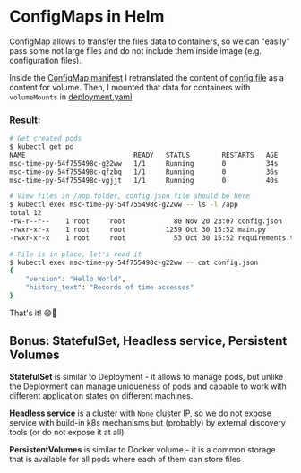 # ConfigMaps in Helm

ConfigMap allows to transfer the files data to containers, so we can "easily" pass some not large files and do not include them inside image (e.g. configuration files).

Inside the [ConfigMap manifest](./chart-msc-time/templates/configmap.yaml) I retranslated the content of [config file](./chart-msc-time/files/app_config.json) as a content for volume. Then, I mounted that data for containers with `volumeMounts` in [deployment.yaml](./chart-msc-time/templates/deployment.yaml).

### Result:
```sh
# Get created pods
$ kubectl get po
NAME                           READY   STATUS        RESTARTS   AGE
msc-time-py-54f755498c-g22ww   1/1     Running       0          34s
msc-time-py-54f755498c-qfzbq   1/1     Running       0          36s
msc-time-py-54f755498c-vgjjt   1/1     Running       0          40s

# View files in /app folder, config.json file should be here
$ kubectl exec msc-time-py-54f755498c-g22ww -- ls -l /app
total 12
-rw-r--r--    1 root     root            80 Nov 20 23:07 config.json
-rwxr-xr-x    1 root     root          1259 Oct 30 15:52 main.py
-rwxr-xr-x    1 root     root            53 Oct 30 15:52 requirements.txt

# File is in place, let's read it
$ kubectl exec msc-time-py-54f755498c-g22ww -- cat config.json
{
    "version": "Hello World",
    "history_text": "Records of time accesses"
}
```

That's it! 😄🔫

## Bonus: StatefulSet, Headless service, Persistent Volumes
**StatefulSet** is similar to Deployment - it allows to manage pods, but unlike the Deployment can manage uniqueness of pods and capable to work with different application states on different machines.

**Headless service** is a cluster with `None` cluster IP, so we do not expose service with build-in k8s mechanisms but (probably) by external discovery tools (or do not expose it at all)

**PersistentVolumes** is similar to Docker volume - it is a common storage that is available for all pods where each of them can store files